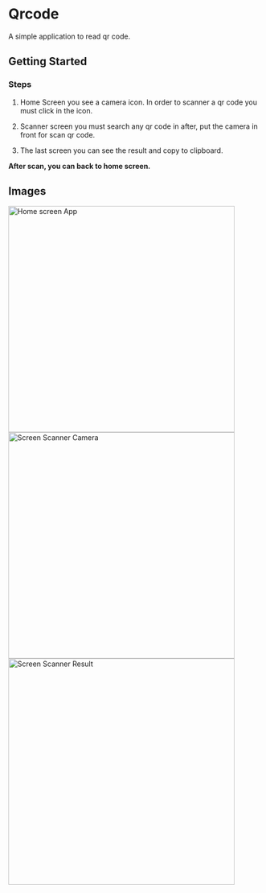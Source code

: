 # Qrcode

A simple application to read qr code.

## Getting Started

### Steps

1. Home Screen you see a camera icon. In order to scanner a qr code you must click in the icon.

2. Scanner screen you must search any qr code in after, put the camera in front for scan qr code. 

3. The last screen you can see the result and copy to clipboard.

 __After scan, you can back to home screen.__

## Images
<img align="left" src="https://res.cloudinary.com/lisitor/image/upload/v1650289226/1_skoing.jpg"
     alt="Home screen App"
     style="height:450px;" />

<img align="left" src="https://res.cloudinary.com/lisitor/image/upload/v1650289226/2_viufzi.jpg"
     alt="Screen Scanner Camera"
     style="height:450px;" />

<img src="https://res.cloudinary.com/lisitor/image/upload/v1650289226/3_qq6zd6.jpg"
     alt="Screen Scanner Result"
     style="height:450px;" />

